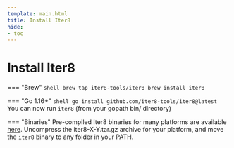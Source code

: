 ```yaml
---
template: main.html
title: Install Iter8
hide:
- toc
---
```


# Install Iter8

=== "Brew"
    ```shell
    brew tap iter8-tools/iter8
    brew install iter8
    ```

=== "Go 1.16+"
    ```shell
    go install github.com/iter8-tools/iter8@latest
    ```
    You can now run `iter8` (from your gopath bin/ directory)

=== "Binaries"
    Pre-compiled Iter8 binaries for many platforms are available [here](https://github.com/iter8-tools/iter8/releases). Uncompress the iter8-X-Y.tar.gz archive for your platform, and move the `iter8` binary to any folder in your PATH.

